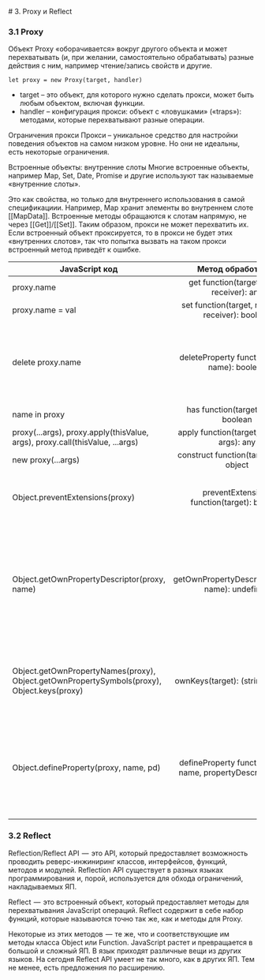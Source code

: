 # 3. Proxy и Reflect

### 3.1 Proxy
Объект Proxy «оборачивается» вокруг другого объекта и может перехватывать 
(и, при желании, самостоятельно обрабатывать) разные действия с ним, 
например чтение/запись свойств и другие.

```
let proxy = new Proxy(target, handler)
```
- target – это объект, для которого нужно сделать прокси, может быть любым объектом, включая функции.
- handler – конфигурация прокси: объект с «ловушками» («traps»): методами, которые перехватывают разные операции.

Ограничения прокси
Прокси – уникальное средство для настройки поведения объектов на самом низком уровне. 
Но они не идеальны, есть некоторые ограничения.

Встроенные объекты: внутренние слоты
Многие встроенные объекты, например Map, Set, Date, Promise и другие используют 
так называемые «внутренние слоты».

Это как свойства, но только для внутреннего использования в самой спецификациии. 
Например, Map хранит элементы во внутреннем слоте [[MapData]]. Встроенные методы 
обращаются к слотам напрямую, не через [[Get]]/[[Set]]. Таким образом, прокси не 
может перехватить их. Если встроенный объект проксируется, то в прокси не будет этих 
«внутренних слотов», так что попытка вызвать на таком прокси встроенный метод приведёт 
к ошибке.

| JavaScript код                                | Метод обработчика                                    | Описание |
|-----------------------------------------------|:----------------------------------------------------:|:--------:|
| proxy.name  | get function(target, name, receiver): any |  |
| proxy.name = val  | set function(target, name, val, receiver): boolean |  |
| delete proxy.name  | deleteProperty function(target, name): boolean | Удаляет именованное свойство из прокси. Возвращает true в случае успешного удаления свойства name. |
| name in proxy  | has function(target, name): boolean |  |
| proxy(...args), proxy.apply(thisValue, args), proxy.call(thisValue, ...args)  | apply function(target, thisValue, args): any | target должен быть функцией. |
| new proxy(...args)  | construct function(target, args): object | target должен быть функцией. |
| Object.preventExtensions(proxy)  | preventExtensions function(target): boolean | Делает объект нерасширяемым. Возвращает true при успешном выполнении. |
| Object.getOwnPropertyDescriptor(proxy, name)  | getOwnPropertyDescriptor(target, name): undefined    | Должен возвращать верный объект-описание свойства или undefined, чтобы показать, что свойство с именем name существует в эмулируемом объекте. |
| Object.getOwnPropertyNames(proxy), Object.getOwnPropertySymbols(proxy), Object.keys(proxy)  | ownKeys(target): (string, symbol)    | Возвращает массив всех собственных (не унаследованных) имён свойств эмулируемого объекта. |
| Object.defineProperty(proxy, name, pd)  | defineProperty function(target, name, propertyDescriptor): any | Задаёт новое свойство, атрибуты которого определяются предоставленным propertyDescriptor. Возвращаемое значение метода игнорируется. |

### 3.2 Reflect
Reflection/Reflect API  —  это API, который предоставляет возможность проводить 
реверс-инжиниринг классов, интерфейсов, функций, методов и модулей.
Reflection API существует в разных языках программирования и, порой, используется 
для обхода ограничений, накладываемых ЯП.

Reflect  —  это встроенный объект, который предоставляет методы для перехватывания 
JavaScript операций. Reflect содержит в себе набор функций, которые называются точно 
так же, как и методы для Proxy.

Некоторые из этих методов  —  те же, что и соответствующие им методы класса Object 
или Function. JavaScript растет и превращается в большой и сложный ЯП. 
В язык приходят различные вещи из других языков. На сегодня Reflect API умеет не 
так много, как в других ЯП. Тем не менее, есть предложения по расширению.